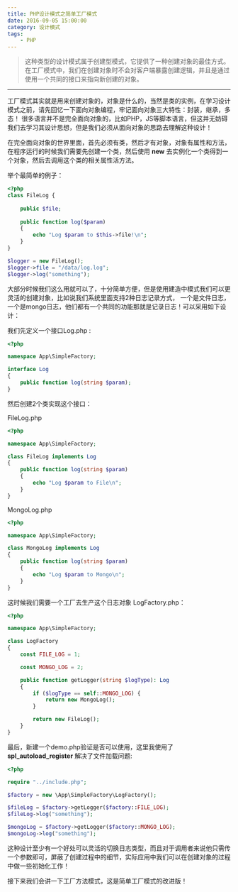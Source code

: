 ```yaml
---
title: PHP设计模式之简单工厂模式
date: 2016-09-05 15:00:00
category: 设计模式
tags: 
    - PHP
---
```


> 这种类型的设计模式属于创建型模式，它提供了一种创建对象的最佳方式。在工厂模式中，我们在创建对象时不会对客户端暴露创建逻辑，并且是通过使用一个共同的接口来指向新创建的对象。

---

工厂模式其实就是用来创建对象的，对象是什么的，当然是类的实例，在学习设计模式之前，请先回忆一下面向对象编程，牢记面向对象三大特性：封装，继承，多态！
很多语言并不是完全面向对象的，比如PHP，JS等脚本语言，但这并无妨碍我们去学习其设计思想，但是我们必须从面向对象的思路去理解这种设计！

在完全面向对象的世界里面，首先必须有类，然后才有对象，对象有属性和方法，在程序运行的时候我们需要先创建一个类，然后使用 **new** 去实例化一个类得到一个对象，然后去调用这个类的相关属性活方法。

<!--more-->

举个最简单的例子：
```php
<?php
class FileLog {
    
    public $file;
    
    public function log($param)
    {
        echo "Log $param to $this->file!\n";
    }
}

$logger = new FileLog();
$logger->file = "/data/log.log";
$logger->log("something");
```
大部分时候我们这么用就可以了，十分简单方便，但是使用建造中模式我们可以更灵活的创建对象，比如说我们系统里面支持2种日志记录方式，
一个是文件日志，一个是mongo日志，他们都有一个共同的功能那就是记录日志！可以采用如下设计：

我们先定义一个接口Log.php :
```php
<?php

namespace App\SimpleFactory;

interface Log
{
    public function log(string $param);
}

```
然后创建2个类实现这个接口：

FileLog.php
```php
<?php

namespace App\SimpleFactory;

class FileLog implements Log
{
    public function log(string $param)
    {
        echo "Log $param to File\n";
    }
}
```

MongoLog.php
```php
<?php

namespace App\SimpleFactory;

class MongoLog implements Log
{
    public function log(string $param)
    {
        echo "Log $param to Mongo\n";
    }
}
```
这时候我们需要一个工厂去生产这个日志对象 LogFactory.php：
```php
<?php

namespace App\SimpleFactory;

class LogFactory
{
    const FILE_LOG = 1;

    const MONGO_LOG = 2;

    public function getLogger(string $logType): Log
    {
        if ($logType == self::MONGO_LOG) {
            return new MongoLog();
        }

        return new FileLog();
    }
}
```
最后，新建一个demo.php验证是否可以使用，这里我使用了 **spl_autoload_register** 解决了文件加载问题:
```php
<?php

require "../include.php";

$factory = new \App\SimpleFactory\LogFactory();

$fileLog = $factory->getLogger($factory::FILE_LOG);
$fileLog->log("something");

$mongoLog = $factory->getLogger($factory::MONGO_LOG);
$mongoLog->log("something");


```
这种设计至少有一个好处可以灵活的切换日志类型，而且对于调用者来说他只需传一个参数即可，屏蔽了创建过程中的细节，实际应用中我们可以在创建对象的过程中做一些初始化工作！

接下来我们会讲一下工厂方法模式，这是简单工厂模式的改进版！
